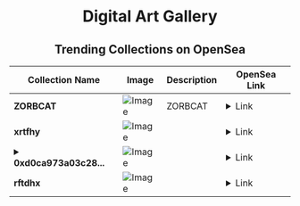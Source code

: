 <div align="center">

# Digital Art Gallery

## Trending Collections on OpenSea

| Collection Name                       | Image                                                                                     | Description                       | OpenSea Link                                                                                          |
|---------------------------------------|-------------------------------------------------------------------------------------------|-----------------------------------|--------------------------------------------------------------------------------------------------------|
| **ZORBCAT** | ![Image](https://i.seadn.io/s/raw/files/3e5b719ac991ec92e855fa443f8e3112.webp?w=500&auto=format?w=200&auto=format) | ZORBCAT | <details><summary>Link</summary>[ZORBCAT](https://opensea.io/collection/zorbcat)</details> |
| **xrtfhy** | ![Image](https://i.seadn.io/s/raw/files/628a89aeeda896c1e148399d8b7a43f2.jpg?w=500&auto=format?w=200&auto=format) |  | <details><summary>Link</summary>[xrtfhy](https://opensea.io/collection/xrtfhy)</details> |
| **<details><summary>0xd0ca973a03c28...</summary>0xd0ca973a03c2856060a5749414b0c87bb9f2efe3</details>** | ![Image](https://i.seadn.io/s/raw/files/68dadf525a047a30a59374ccb5737370.jpg?w=500&auto=format?w=200&auto=format) |  | <details><summary>Link</summary>[0xd0ca973a03c2856060a5749414b0c87bb9f2efe3](https://opensea.io/collection/0xd0ca973a03c2856060a5749414b0c87bb9f2efe3)</details> |
| **rftdhx** | ![Image](https://i.seadn.io/s/raw/files/61d57ee62084112655d72392637b82ac.png?w=500&auto=format?w=200&auto=format) |  | <details><summary>Link</summary>[rftdhx](https://opensea.io/collection/rftdhx)</details> |

</div>